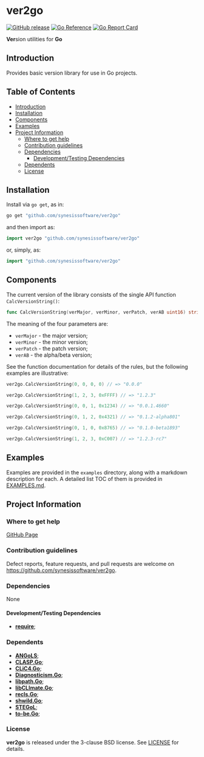 # **ver2go** <!-- omit in toc -->

[![GitHub release](https://img.shields.io/github/v/release/synesissoftware/ver2go.svg?style=flat-square)](https://github.com/synesissoftware/ver2go/releases/latest)
[![Go Reference](https://pkg.go.dev/badge/github.com/synesissoftware/ver2go.svg)](https://pkg.go.dev/github.com/synesissoftware/ver2go)
[![Go Report Card](https://goreportcard.com/badge/github.com/synesissoftware/ver2go)](https://goreportcard.com/report/github.com/synesissoftware/ver2go)


**Ver**sion utilities for **Go**


## Introduction

Provides basic version library for use in Go projects.


## Table of Contents <!-- omit in toc -->

- [Introduction](#introduction)
- [Installation](#installation)
- [Components](#components)
- [Examples](#examples)
- [Project Information](#project-information)
	- [Where to get help](#where-to-get-help)
	- [Contribution guidelines](#contribution-guidelines)
	- [Dependencies](#dependencies)
		- [Development/Testing Dependencies](#developmenttesting-dependencies)
	- [Dependents](#dependents)
	- [License](#license)


## Installation

Install via `go get`, as in:

```bash
go get "github.com/synesissoftware/ver2go"
```

and then import as:

```Go
import ver2go "github.com/synesissoftware/ver2go"
```

or, simply, as:

```Go
import "github.com/synesissoftware/ver2go"
```


## Components

The current version of the library consists of the single API function `CalcVersionString()`:

```Go
func CalcVersionString(verMajor, verMinor, verPatch, verAB uint16) string
```

The meaning of the four parameters are:
* `verMajor` - the major version;
* `verMinor` - the minor version;
* `verPatch` - the patch version;
* `verAB` - the alpha/beta version;

See the function documentation for details of the rules, but the following examples are illustrative:

```Go
ver2go.CalcVersionString(0, 0, 0, 0) // => "0.0.0"
```

```Go
ver2go.CalcVersionString(1, 2, 3, 0xFFFF) // => "1.2.3"
```

```Go
ver2go.CalcVersionString(0, 0, 1, 0x1234) // => "0.0.1.4660"
```

```Go
ver2go.CalcVersionString(0, 1, 2, 0x4321) // => "0.1.2-alpha801"
```

```Go
ver2go.CalcVersionString(0, 1, 0, 0x8765) // => "0.1.0-beta1893"
```

```Go
ver2go.CalcVersionString(1, 2, 3, 0xC007) // => "1.2.3-rc7"
```


## Examples

Examples are provided in the ```examples``` directory, along with a markdown description for each. A detailed list TOC of them is provided in [EXAMPLES.md](./EXAMPLES.md).


## Project Information


### Where to get help

[GitHub Page](https://github.com/synesissoftware/ver2go "GitHub Page")


### Contribution guidelines

Defect reports, feature requests, and pull requests are welcome on https://github.com/synesissoftware/ver2go.


### Dependencies

None


#### Development/Testing Dependencies

* [**require**]("github.com/stretchr/testify/require");


### Dependents

* [**ANGoLS**](https://github.com/synesissoftware/ANGoLS/);
* [**CLASP.Go**](https://github.com/synesissoftware/CLASP.Go/);
* [**CLiC4.Go**](https://github.com/synesissoftware/CLiC4.Go/);
* [**Diagnosticism.Go**](https://github.com/synesissoftware/Diagnosticism.Go/);
* [**libpath.Go**](https://github.com/synesissoftware/libpath.Go/);
* [**libCLImate.Go**](https://github.com/synesissoftware/libCLImate.Go);
* [**recls.Go**](https://github.com/synesissoftware/recls.Go/);
* [**shwild.Go**](https://github.com/synesissoftware/shwild.Go/);
* [**STEGoL**](https://github.com/synesissoftware/STEGoL/);
* [**to-be.Go**](https://github.com/synesissoftware/to-be.Go/);


### License

**ver2go** is released under the 3-clause BSD license. See [LICENSE](./LICENSE) for details.


<!-- ########################### end of file ########################### -->


